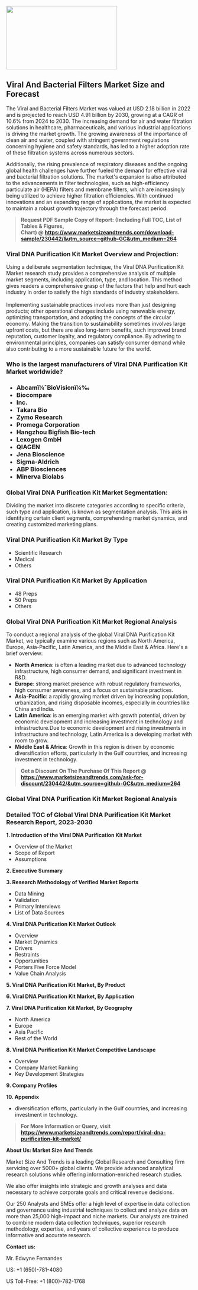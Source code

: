 <p><img class="alignnone size-medium wp-image-20088" src="https://ffe5etoiles.com/wp-content/uploads/2024/12/MST1-300x171.png" alt="" width="300" height="171" /></p><h2>Viral And Bacterial Filters Market Size and Forecast</h2><p>The Viral and Bacterial Filters Market was valued at USD 2.18 billion in 2022 and is projected to reach USD 4.91 billion by 2030, growing at a CAGR of 10.6% from 2024 to 2030. The increasing demand for air and water filtration solutions in healthcare, pharmaceuticals, and various industrial applications is driving the market growth. The growing awareness of the importance of clean air and water, coupled with stringent government regulations concerning hygiene and safety standards, has led to a higher adoption rate of these filtration systems across numerous sectors.</p><p>Additionally, the rising prevalence of respiratory diseases and the ongoing global health challenges have further fueled the demand for effective viral and bacterial filtration solutions. The market's expansion is also attributed to the advancements in filter technologies, such as high-efficiency particulate air (HEPA) filters and membrane filters, which are increasingly being utilized to achieve higher filtration efficiencies. With continued innovations and an expanding range of applications, the market is expected to maintain a robust growth trajectory through the forecast period.</p></p><blockquote id="" class=""><strong>Request PDF Sample Copy of Report: (Including Full TOC, List of Tables &amp; Figures, Chart)&nbsp;@&nbsp;<strong><a href="https://www.marketsizeandtrends.com/download-sample/230442/&utm_source=github-GC&utm_medium=264" target="_blank">https://www.marketsizeandtrends.com/download-sample/230442/&utm_source=github-GC&utm_medium=264</a></strong></strong></blockquote><h3 id="" class="">Viral DNA Purification Kit Market&nbsp;Overview and Projection:</h3><p id="" class="">Using a deliberate segmentation technique, the Viral DNA Purification Kit Market research study provides a comprehensive analysis of multiple market segments, including application, type, and location. This method gives readers a comprehensive grasp of the factors that help and hurt each industry in order to satisfy the high standards of industry stakeholders. <br /> <br />Implementing sustainable practices involves more than just designing products; other operational changes include using renewable energy, optimizing transportation, and adopting the concepts of the circular economy. Making the transition to sustainability sometimes involves large upfront costs, but there are also long-term benefits, such improved brand reputation, customer loyalty, and regulatory compliance. By adhering to environmental principles, companies can satisfy consumer demand while also contributing to a more sustainable future for the world.</p><h3 id="" class="">Who is the largest manufacturers of&nbsp;Viral DNA Purification Kit Market worldwide?</h3><h3 class=""><p><ul><li>Abcamï¼ˆBioVisionï¼‰ </li><li> Biocompare </li><li> Inc. </li><li> Takara Bio </li><li> Zymo Research </li><li> Promega Corporation </li><li> Hangzhou Bigfish Bio-tech </li><li> Lexogen GmbH </li><li> QIAGEN </li><li> Jena Bioscience </li><li> Sigma-Aldrich </li><li> ABP Biosciences </li><li> Minerva Biolabs</li></ul></p></h3><h3 id="" class="">Global&nbsp;Viral DNA Purification Kit Market Segmentation:</h3><p id="" class="">Dividing the market into discrete categories according to specific criteria, such type and application, is known as segmentation analysis. This aids in identifying certain client segments, comprehending market dynamics, and creating customized marketing plans.</p><h3 id="" class="">Viral DNA Purification Kit Market&nbsp;By Type</h3><p><p><ul><li>Scientific Research</li><li> Medical</li><li> Others</p></li></ul></p></p><h3 id="" class="">Viral DNA Purification Kit Market&nbsp;By Application</h3><p class=""><p><ul><li>48 Preps</li><li> 50 Preps</li><li> Others</li></ul></p></p><h3 id="" class="">Global Viral DNA Purification Kit Market Regional Analysis</h3><p id="" class="">To conduct a regional analysis of the global Viral DNA Purification Kit Market, we typically examine various regions such as North America, Europe, Asia-Pacific, Latin America, and the Middle East &amp; Africa. Here's a brief overview:</p><ul><li><strong>North America</strong>: is often a leading market due to advanced technology infrastructure, high consumer demand, and significant investment in R&amp;D.</li><li><strong>Europe</strong>: strong market presence with robust regulatory frameworks, high consumer awareness, and a focus on sustainable practices.</li><li><strong>Asia-Pacific</strong>: a rapidly growing market driven by increasing population, urbanization, and rising disposable incomes, especially in countries like China and India.</li><li><strong>Latin America</strong>: is an emerging market with growth potential, driven by economic development and increasing investment in technology and infrastructure.Due to economic development and rising investments in infrastructure and technology, Latin America is a developing market with room to grow.</li><li><strong>Middle East &amp; Africa</strong>: Growth in this region is driven by economic diversification efforts, particularly in the Gulf countries, and increasing investment in technology.</li></ul><blockquote id="" class=""><strong>Get a Discount On The Purchase Of This Report @ <strong><a href="https://www.marketsizeandtrends.com/ask-for-discount/230442/&utm_source=github-GC&utm_medium=264" target="_blank">https://www.marketsizeandtrends.com/ask-for-discount/230442/&utm_source=github-GC&utm_medium=264</a></strong></strong></blockquote><h3 id="" class="">Global Viral DNA Purification Kit Market Regional Analysis</h3><h3 id="" class="">Detailed TOC of Global Viral DNA Purification Kit Market Research Report, 2023-2030</h3><p id="" class=""><strong>1. Introduction of the Viral DNA Purification Kit Market</strong></p><ul><li>Overview of the Market</li><li>Scope of Report</li><li>Assumptions</li></ul><p id="" class=""><strong>2. Executive Summary</strong></p><p id="" class=""><strong>3. Research Methodology of Verified Market Reports</strong></p><ul><li>Data Mining</li><li>Validation</li><li>Primary Interviews</li><li>List of Data Sources</li></ul><p id="" class=""><strong>4. Viral DNA Purification Kit Market Outlook</strong></p><ul><li>Overview</li><li>Market Dynamics</li><li>Drivers</li><li>Restraints</li><li>Opportunities</li><li>Porters Five Force Model</li><li>Value Chain Analysis</li></ul><p id="" class=""><strong>5. Viral DNA Purification Kit Market, By Product</strong></p><p id="" class=""><strong>6. Viral DNA Purification Kit Market, By Application</strong></p><p id="" class=""><strong>7. Viral DNA Purification Kit Market, By Geography</strong></p><ul><li>North America</li><li>Europe</li><li>Asia Pacific</li><li>Rest of the World</li></ul><p id="" class=""><strong>8. Viral DNA Purification Kit Market Competitive Landscape</strong></p><ul><li>Overview</li><li>Company Market Ranking</li><li>Key Development Strategies</li></ul><p id="" class=""><strong>9. Company Profiles</strong></p><p id="" class=""><strong>10. Appendix</strong></p><ul><li>diversification efforts, particularly in the Gulf countries, and increasing investment in technology.</li></ul><blockquote id="" class=""><strong>For More Information or Query, visit <strong><strong><a href="https://www.marketsizeandtrends.com/report/viral-dna-purification-kit-market/" target="_blank">https://www.marketsizeandtrends.com/report/viral-dna-purification-kit-market/</a></strong></strong></strong></blockquote><p id="" class=""><strong>About Us: Market Size And Trends</strong></p><p id="" class="">Market Size And Trends is a leading Global Research and Consulting firm servicing over 5000+ global clients. We provide advanced analytical research solutions while offering information-enriched research studies.</p><p id="" class="">We also offer insights into strategic and growth analyses and data necessary to achieve corporate goals and critical revenue decisions.</p><p id="" class="">Our 250 Analysts and SMEs offer a high level of expertise in data collection and governance using industrial techniques to collect and analyze data on more than 25,000 high-impact and niche markets. Our analysts are trained to combine modern data collection techniques, superior research methodology, expertise, and years of collective experience to produce informative and accurate research.</p><p id="" class=""><strong>Contact us:</strong></p><p id="" class="">Mr. Edwyne Fernandes</p><p id="" class="">US: +1 (650)-781-4080</p><p id="" class="">US Toll-Free: +1 (800)-782-1768</p>
